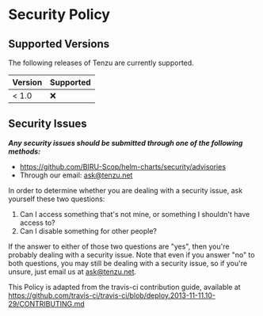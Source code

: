 # Security Policy
## Supported Versions

The following releases of Tenzu are currently supported.

| Version | Supported          |
|---------| ------------------ |
| < 1.0   | :x:                |

## Security Issues

***Any security issues should be submitted through one of the following methods:***
- https://github.com/BIRU-Scop/helm-charts/security/advisories
- Through our email: ask@tenzu.net

In order to determine whether you are dealing with a security issue, ask
yourself these two questions:

1. Can I access something that's not mine, or something I shouldn't have access to? 
2. Can I disable something for other people?

If the answer to either of those two questions are "yes", then you're probably
dealing with a security issue. Note that even if you answer "no" to both
questions, you may still be dealing with a security issue, so if you're unsure,
just email us at <ask@tenzu.net>.

This Policy is adapted from the travis-ci contribution guide, available at
https://github.com/travis-ci/travis-ci/blob/deploy.2013-11-11.10-29/CONTRIBUTING.md